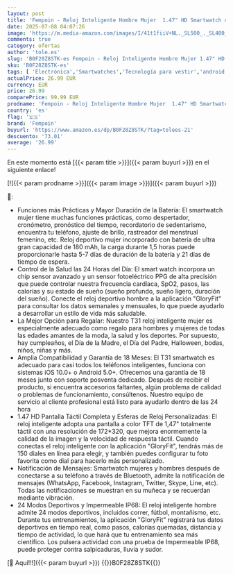 ```yaml
---
layout: post
title: 'Fempoin - Reloj Inteligente Hombre Mujer  1.47" HD Smartwatch con Whatsapp Notificación  Podómetro/Pulsómetro/SpO2/Monitor de Sueño  IP68 Pulsera Actividad con 24 Modos Deportivos  Smart Watch para Android iOS'
date: 2025-07-08 04:07:26
image: 'https://m.media-amazon.com/images/I/41t1fiiV+NL._SL500_._SL400_.jpg'
comments: true
category: ofertas
author: 'tole.es'
slug: 'B0F28Z8STK-es Fempoin - Reloj Inteligente Hombre Mujer 1.47" HD...'
sku: 'B0F28Z8STK-es'
tags: [ 'Electrónica','Smartwatches','Tecnología para vestir','android','fempoin','🇪🇸', ]
actualPrice: 26.99 EUR
currency: EUR
price: 26.99
comparePrice: 99.99 EUR
prodname: 'Fempoin - Reloj Inteligente Hombre Mujer  1.47" HD Smartwatch con Whatsapp Notificación  Podómetro/Pulsómetro/SpO2/Monitor de Sueño  IP68 Pulsera Actividad con 24 Modos Deportivos  Smart Watch para Android iOS'
country: 'es'
flag: '🇪🇸'
brand: 'Fempoin'
buyurl: 'https://www.amazon.es/dp/B0F28Z8STK/?tag=tolees-21'
descuento: '73.01'
average: '26.99'
---
```


En este momento está [{{< param title >}}]({{< param buyurl >}}) en el siguiente enlace!

[![{{< param prodname >}}]({{< param image >}})]({{< param buyurl >}})

🔎:

- Funciones más Prácticas y Mayor Duración de la Batería: El smartwatch mujer tiene muchas funciones prácticas, como despertador, cronómetro, pronóstico del tiempo, recordatorio de sedentarismo, encuentra tu teléfono, ajuste de brillo, rastreador del menstrual femenino, etc. Reloj deportivo mujer incorporado con batería de ultra gran capacidad de 180 mAh, la carga durante 1,5 horas puede proporcionarle hasta 5-7 días de duración de la batería y 21 días de tiempo de espera.
- Control de la Salud las 24 Horas del Día: El smart watch incorpora un chip sensor avanzado y un sensor fotoeléctrico PPG de alta precisión que puede controlar nuestra frecuencia cardíaca, SpO2, pasos, las calorías y su estado de sueño (sueño profundo, sueño ligero, duración del sueño). Conecte el reloj deportivo hombre a la aplicación "GloryFit" para consultar los datos semanales y mensuales, lo que puede ayudarlo a desarrollar un estilo de vida más saludable.
- La Mejor Opción para Regalar: Nuestro T31 reloj inteligente mujer es especialmente adecuado como regalo para hombres y mujeres de todas las edades amantes de la moda, la salud y los deportes. Por supuesto, hay cumpleaños, el Día de la Madre, el Día del Padre, Halloween, bodas, niños, niñas y más.
- Amplia Compatibilidad y Garantía de 18 Meses: El T31 smartwatch es adecuado para casi todos los teléfonos inteligentes, funciona con sistemas iOS 10.0+ o Android 5.0+. Ofrecemos una garantía de 18 meses junto con soporte posventa dedicado. Después de recibir el producto, si encuentra accesorios faltantes, algún problema de calidad o problemas de funcionamiento, consúltenos. Nuestro equipo de servicio al cliente profesional está listo para ayudarlo dentro de las 24 hora
- 1.47 HD Pantalla Táctil Completa y Esferas de Reloj Personalizadas: El reloj inteligente adopta una pantalla a color TFT de 1,47" totalmente táctil con una resolución de 172*320, que mejora enormemente la calidad de la imagen y la velocidad de respuesta táctil. Cuando conectas el reloj inteligente con la aplicación "GloryFit", tendrás más de 150 diales en línea para elegir, y también puedes configurar tu foto favorita como dial para hacerlo más personalizado.
- Notificación de Mensajes: Smartwatch mujeres y hombres después de conectarse a su teléfono a través de Bluetooth, admite la notificación de mensajes (WhatsApp, Facebook, Instagram, Twitter, Skype, Line, etc). Todas las notificaciones se muestran en su muñeca y se recuerdan mediante vibración.
- 24 Modos Deportivos y Impermeable IP68: El reloj inteligente hombre admite 24 modos deportivos, incluidos correr, fútbol, montañismo, etc. Durante tus entrenamientos, la aplicación "GloryFit" registrará tus datos deportivos en tiempo real, como pasos, calorías quemadas, distancia y tiempo de actividad, lo que hará que tu entrenamiento sea más científico. Los pulsera actividad con una prueba de Impermeable IP68, puede proteger contra salpicaduras, lluvia y sudor.

[🛒 Aquí!!!]({{< param buyurl >}})
{{<world>}}B0F28Z8STK{{</world>}}
